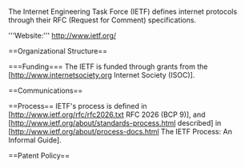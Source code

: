 The Internet Engineering Task Force (IETF) defines internet protocols through their RFC (Request for Comment) specifications.

'''Website:''' http://www.ietf.org/

==Organizational Structure==

===Funding===
The IETF is funded through grants from the [http://www.internetsociety.org Internet Society (ISOC)].

==Communications==

==Process==
IETF's process is defined in [http://www.ietf.org/rfc/rfc2026.txt RFC 2026 (BCP 9)], and [http://www.ietf.org/about/standards-process.html described] in [http://www.ietf.org/about/process-docs.html The IETF Process: An Informal Guide].

==Patent Policy==